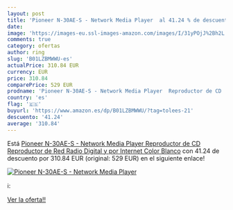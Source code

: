 ```yaml
---
layout: post
title: 'Pioneer N-30AE-S - Network Media Player  al 41.24 % de descuento'
date: 
image: 'https://images-eu.ssl-images-amazon.com/images/I/31yPOjJ%2Bh2L._SL200_.jpg'
comments: true
category: ofertas
author: ring
slug: 'B01LZBMWWU-es'
actualPrice: 310.84 EUR
currency: EUR
price: 310.84
comparePrice: 529 EUR
prodname: 'Pioneer N-30AE-S - Network Media Player  Reproductor de CD  Reproductor de Red  Radio Digital y por Internet   Color Blanco'
country: 'es'
flag: '🇪🇸'
buyurl: 'https://www.amazon.es/dp/B01LZBMWWU/?tag=tolees-21'
descuento: '41.24'
average: '310.84'
---
```


Está [Pioneer N-30AE-S - Network Media Player  Reproductor de CD  Reproductor de Red  Radio Digital y por Internet   Color Blanco](https://www.amazon.es/dp/B01LZBMWWU/?tag=tolees-21) con 41.24 de descuento por 310.84 EUR (original: 529 EUR) en el siguiente enlace!

[![Pioneer N-30AE-S - Network Media Player ](https://images-eu.ssl-images-amazon.com/images/I/31yPOjJ%2Bh2L._SL200_.jpg)](https://www.amazon.es/dp/B01LZBMWWU/?tag=tolees-21)

ℹ️:


[Ver la oferta!!](https://www.amazon.es/dp/B01LZBMWWU/?tag=tolees-21)
